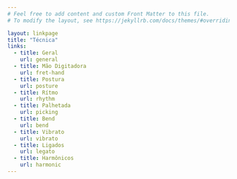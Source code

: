 ```yaml
---
# Feel free to add content and custom Front Matter to this file.
# To modify the layout, see https://jekyllrb.com/docs/themes/#overriding-theme-defaults

layout: linkpage
title: "Técnica"
links:
  - title: Geral
    url: general
  - title: Mão Digitadora
    url: fret-hand
  - title: Postura
    url: posture
  - title: Rítmo
    url: rhythm
  - title: Palhetada
    url: picking
  - title: Bend
    url: bend
  - title: Vibrato
    url: vibrato
  - title: Ligados
    url: legato
  - title: Harmônicos
    url: harmonic
---
```

